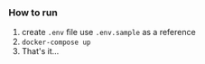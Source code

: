 ### How to run

1. create `.env` file use `.env.sample` as a reference
1. `docker-compose up`
1. That's it...